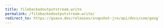 ```yaml
---
title: filebackedoutputstream.write
permalink: /filebackedoutputstream.write/
redirect_to: https://guava.dev/releases/snapshot-jre/api/docs/com/google/common/io/FileBackedOutputStream.html#write-int-
---
```

